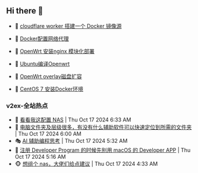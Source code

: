 ## Hi there 👋

<!--
**dkyg666/dkyg666** is a ✨ _special_ ✨ repository because its `README.md` (this file) appears on your GitHub profile.

Here are some ideas to get you started:

- 🔭 I’m currently working on ...
- 🌱 I’m currently learning ...
- 👯 I’m looking to collaborate on ...
- 🤔 I’m looking for help with ...
- 💬 Ask me about ...
- 📫 How to reach me: ...
- 😄 Pronouns: ...
- ⚡ Fun fact: ...
-->

<!-- BLOG-POST-LIST:START -->
- 🦩 [cloudflare worker 搭建一个 Docker 镜像源](http://blog.1996099.xyz/archives/cloudflare-worker-da-jian-yi-ge-docker-jing-xiang-zhan) 

- 🚦 [Docker配置网络代理](http://blog.1996099.xyz/archives/dockerpei-zhi-wang-luo-dai-li) 

- 🫶 [OpenWrt 安装nginx 模块化部署](http://blog.1996099.xyz/archives/openwrt-an-zhuang-nginx-mo-kuai-hua-bu-shu) 

- 🦄 [Ubuntu编译Openwrt](http://blog.1996099.xyz/archives/ubuntuzi-bian-yi-openwrt) 

- 🐻 [OpenWrt overlay磁盘扩容](http://blog.1996099.xyz/archives/openwrt-overlay) 

- 🤖 [CentOS 7 安装Docker环境](http://blog.1996099.xyz/archives/centos-docker) 
<!-- BLOG-POST-LIST:END -->

### v2ex-全站热点
<!-- v2ex:START -->
- 🥸 [看看我这配置 NAS](https://www.v2ex.com/t/1081184#reply14) | Thu Oct 17 2024 6:33 AM
- 🤗 [电脑文件夹及层级很多，有没有什么辅助软件可以快速定位到所需的文件夹](https://www.v2ex.com/t/1081174#reply13) | Thu Oct 17 2024 6:00 AM
- 🎭 [AI 辅助编程思考](https://www.v2ex.com/t/1081166#reply0) | Thu Oct 17 2024 5:32 AM
- 🥷 [注册 Developer Program 的时候先别用 macOS 的 Developer APP](https://www.v2ex.com/t/1081161#reply6) | Thu Oct 17 2024 5:16 AM
- 🐵 [想组个 nas，大佬们给点建议](https://www.v2ex.com/t/1081154#reply10) | Thu Oct 17 2024 4:33 AM<!-- v2ex:END -->

